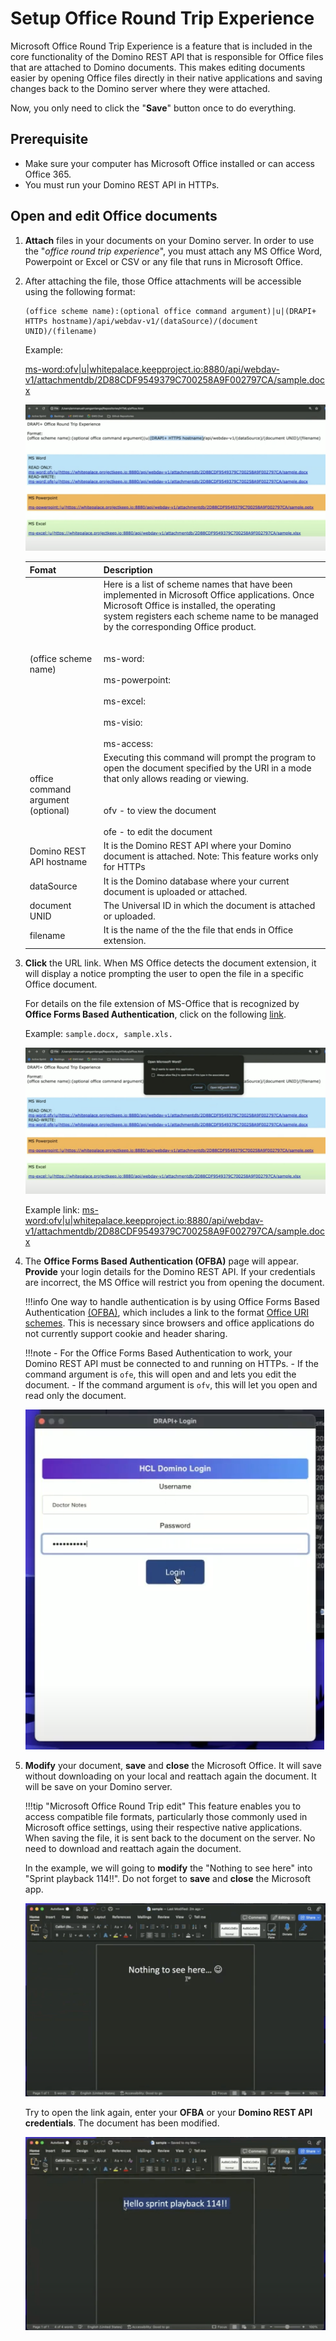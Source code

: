 # Setup Office Round Trip Experience

Microsoft Office Round Trip Experience is a feature that is included in the core functionality of the Domino REST API that is responsible for Office files that are attached to Domino documents. This makes editing documents easier by opening Office files directly in their native applications and saving changes back to the Domino server where they were attached.

Now, you only need to click the "**Save**" button once to do everything.

## Prerequisite

- Make sure your computer has Microsoft Office installed or can access Office 365.
- You must run your Domino REST API in HTTPs. 


## Open and edit Office documents

1. **Attach** files in your documents on your Domino server. In order to use the "*office round trip experience*", you must attach any MS Office Word, Powerpoint or Excel or CSV or any file that runs in Microsoft Office.

2. After attaching the file, those Office attachments will be accessible using the following format:

    ```
    (office scheme name):(optional office command argument)|u|(DRAPI+ HTTPs hostname)/api/webdav-v1/(dataSource)/(document UNID)/(filename)
    ```
    Example:

    [ms-word:ofv|u|whitepalace.keepproject.io:8880/api/webdav-v1/attachmentdb/2D88CDF9549379C700258A9F002797CA/sample.docx](ms-word:ofv|u|whitepalace.keepproject.io:8880/api/webdav-v1/attachmentdb/2D88CDF9549379C700258A9F002797CA/sample.docx)
    
    ![alt text](../assets/images/rtlink.png)

    |Fomat |Description|
    |:-----|:--------|
    |(office scheme name)| Here is a list of scheme names that have been implemented in Microsoft Office applications. Once Microsoft Office is installed, the operating system registers each scheme name to be managed by the corresponding Office product. <br></br> <br>ms-word:</br><br>ms-powerpoint:</br><br>ms-excel:</br><br>ms-visio:</br><br>ms-access:</br>|
    | office command argument (optional) | Executing this command will prompt the program to open the document specified by the URI in a mode that only allows reading or viewing.  <br></br> <br> ofv - to view the document </br> <br>ofe - to edit the document</br>|
    |Domino REST API hostname| It is the Domino REST API where your Domino document is attached. Note: This feature works only for HTTPs|
    | dataSource | It is the Domino database where your current document is uploaded or attached.|
    | document UNID| The Universal ID in which the document is attached or uploaded.|
    | filename | It is the name of the the file that ends in  Office extension. |

3. **Click** the URL link. When MS Office detects the document extension, it will display a notice prompting the user to open the file in a specific Office document. 

    For details on the file extension of MS-Office that is recognized by **Office Forms Based Authentication**, click on the following [link](../references/ofba.md).

    Example: `sample.docx, sample.xls.`

    ![alt text](../assets/images/rtprompt.png)
    
    Example link:
    [ms-word:ofv|u|whitepalace.keepproject.io:8880/api/webdav-v1/attachmentdb/2D88CDF9549379C700258A9F002797CA/sample.docx](ms-word:ofv|u|whitepalace.keepproject.io:8880/api/webdav-v1/attachmentdb/2D88CDF9549379C700258A9F002797CA/sample.docx)

3. The **Office Forms Based Authentication (OFBA)** page will appear. **Provide** your login details for the Domino REST API. If your credentials are incorrect, the MS Office will restrict you from opening the document.
    
    !!!info
        One way to handle authentication is by using Office Forms Based Authentication [(OFBA)](https://learn.microsoft.com/en-us/openspecs/sharepoint_protocols/ms-ofba/30c7bbe9-b284-421f-b866-4e7ed4866027), which includes a link to the format [Office URI schemes](https://learn.microsoft.com/en-us/office/client-developer/office-uri-schemes). This is necessary since browsers and office applications do not currently support cookie and header sharing.

    !!!note
        - For the Office Forms Based Authentication to work, your Domino REST API must be connected to and running on HTTPs.
        - If the command argument is `ofe`, this will open and and lets you edit the document.
        - If the command argument is `ofv`, this will let you open and read only the document.
    
    ![alt text](../assets/images/ofbalogin.png)

4. **Modify** your document, **save** and **close** the Microsoft Office. It will save without downloading on your local and reattach again the document. It will be save on your Domino server.

    !!!tip "Microsoft Office Round Trip edit"
        This feature enables you to access compatible file formats, particularly those commonly used in Microsoft office settings, using their respective native applications. When saving the file, it is sent back to the document on the server. No need to download and reattach again the document.

    In the example, we will going to **modify** the "Nothing to see here" into "Sprint playback 114!!". Do not forget to **save** and **close** the Microsoft app.

    ![alt text](../assets/images/rtmodify.png)

    Try to open the link again, enter your **OFBA** or your **Domino REST API credentials**. The document has been modified.

    ![alt text](../assets/images/rtsave.png)

